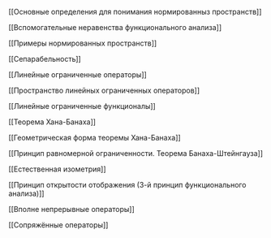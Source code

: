 [[Основные определения для понимания нормированныз пространств]]

[[Вспомогательные неравенства функционального анализа]]

[[Примеры нормированных пространств]]

[[Сепарабельность]]

[[Линейные ограниченные операторы]]

[[Пространство линейных ограниченных операторов]]

[[Линейные ограниченные функционалы]]

[[Теорема Хана-Банаха]]

[[Геометрическая форма теоремы Хана-Банаха]]

[[Принцип равномерной ограниченности. Теорема Банаха-Штейнгауза]]

[[Естественная изометрия]]

[[Принцип открытости отображения (3-й принцип функционального анализа)]]

[[Вполне непрерывные операторы]]

[[Сопряжённые операторы]]